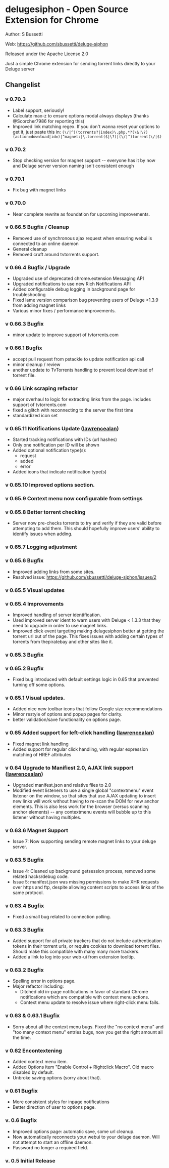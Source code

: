 # delugesiphon - Open Source Extension for Chrome

  Author: S Bussetti
  
  Web: https://github.com/sbussetti/deluge-siphon
  
  Released under the Apache License 2.0

  Just a simple Chrome extension for sending torrent links directly to your Deluge server

## Changelist

### v 0.70.3
  * Label support, seriously!
  * Calculate max-z to ensure options modal always displays (thanks @Scorcher7986 for reporting this)
  * Improved link matching regex.  If you don't wanna reset your options to get it, just paste this in: `(\/|^)(torrents?|index)\.php.*?(\&|\?)(action=download|id=)|^magnet:|\.torrent($|\?)|(\/|^)torrent(\/|$)`

### v 0.70.2
  * Stop checking version for magnet support -- everyone has it by now and Deluge server version naming isn't consistent enough

### v 0.70.1
  * Fix bug with magnet links

### v 0.70.0
  * Near complete rewrite as foundation for upcoming improvements.

### v 0.66.5 Bugfix / Cleanup
  * Removed use of synchronous ajax request when ensuring webui is connected to an online daemon
  * General cleanup
  * Removed cruft around tvtorrents support.

### v 0.66.4 Bugfix / Upgrade
  * Upgraded use of deprecated chrome.extension Messaging API 
  * Upgraded notifications to use new Rich Notifications API
  * Added configurable debug logging in background page for troubleshooting
  * Fixed lame version comparison bug preventing users of Deluge >1.3.9 from adding magnet links
  * Various minor fixes / performance improvements.

### v 0.66.3 Bugfix
  * minor update to improve support of tvtorrents.com

### v 0.66.1 Bugfix
  * accept pull request  from pstackle to update notification api call
  * minor cleanup / review
  * another update to TvTorrents handling to prevent local download of torrent file.

### v 0.66 Link scraping refactor
  * major overhaul to logic for extracting links from the page. includes support of tvtorrents.com
  * fixed a glitch with reconnecting to the server the first time
  * standardized icon set

### v 0.65.11 Notifications Update ([lawrencealan](http://github.com/lawrencealan))
  * Started tracking notifications with IDs (url hashes)
  * Only one notification per ID will be shown
  * Added optional notification type(s):
  	* request
    * added
    * error
  * Added icons that indicate notification type(s)
  
### v 0.65.10 Improved options section.

### v 0.65.9 Context menu now configurable from settings

### v 0.65.8 Better torrent checking
  * Server now pre-checks torrents to try and verify if they are valid before attempting to add them.  This should hopefully improve users' ability to identify issues when adding.

### v 0.65.7 Logging adjustment

### v 0.65.6 Bugfix
  * Improved adding links from some sites.
  * Resolved issue: https://github.com/sbussetti/deluge-siphon/issues/2

### v 0.65.5 Visual updates

### v 0.65.4 Improvements
  * Improved handling of server identification.
  * Used improved server ident to warn users with Deluge < 1.3.3 that they need to upgrade in order to use magnet links.
  * Improved click event targeting making delugesiphon better at getting the torrent url out of the page.  This fixes issues with adding certain types of torrents from thepiratebay and other sites like it.

### v 0.65.3 Bugfix

### v 0.65.2 Bugfix
  * Fixed bug introduced with default settings logic in 0.65 that prevented turning off some options.

### v 0.65.1 Visual updates.
  * Added nice new toolbar icons that follow Google size recommendations
  * Minor restyle of options and popup pages for clarity.
  * better validation/save functionality on options page.

### v 0.65 Added support for left-click handling ([lawrencealan](http://github.com/lawrencealan))
  * Fixed magnet link handling 
  * Added support for regular click handling, with regular expression matching of HREF attributes

### v 0.64 Upgrade to Manifiest 2.0, AJAX link support ([lawrencealan](http://github.com/lawrencealan))
  * Upgraded manifest.json and relative files to 2.0
  * Modified event listeners to use a single global "contextmenu" event listener on the window, so that sites that use AJAX updating to insert new links will work without having to re-scan the DOM for new anchor elements. This is also less work for the browser (versus scanning anchor elements) -- any contextmenu events will bubble up to this listener without having multiples. 

### v 0.63.6 Magnet Support
  * Issue 7: Now supporting sending remote magnet links to your deluge server.

### v 0.63.5 Bugfix
  * Issue 4: Cleaned up background getsession process, removed some related hacks/debug code.
  * Issue 5: manifest.json was missing permissions to make XHR requests over https and ftp, despite allowing content scripts to access links of the same protocol.

### v 0.63.4 Bugfix
  * Fixed a small bug related to connection polling.

### v 0.63.3 Bugfix
  * Added support for all private trackers that do not include authentication tokens in their torrent urls, or require cookies to download torrent files. Should make this compatible with many many more trackers.
  * Added a link to log into your web-ui from extension tooltip.

### v 0.63.2 Bugfix
  * Spelling error in options page.
  * Major refactor including:
    * Ditched old in-page notifications in favor of standard Chrome notifications which are compatible with context menu actions.
    * Context menu update to resolve issue where right-click menu fails.

### v 0.63 & 0.63.1 Bugfix
  * Sorry about all the context menu bugs.  Fixed the "no context menu" and "too many context menu" entries bugs, now you get the right amount all the time.

### v 0.62 Encontextening
  * Added context menu item.
  * Added Options item "Enable Control + Rightclick Macro".  Old macro disabled by default.
  * Unbroke saving options (sorry about that).

### v 0.61 Bugfix
  * More consistent styles for inpage notifications
  * Better direction of user to options page.

### v. 0.6 Bugfix
  * Improved options page: automatic save, some url cleanup.
  * Now automatically reconnects your webui to your deluge daemon.  Will not attempt to start an offline daemon.
  * Password no longer a required field.		
	
### v. 0.5 Initial Release
